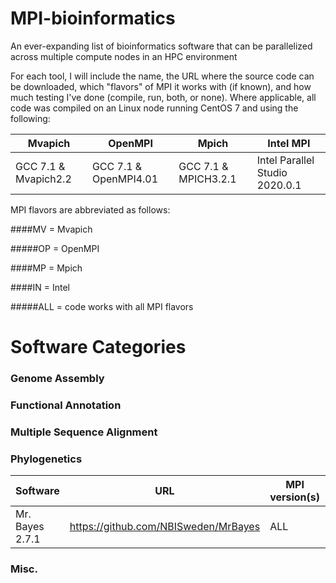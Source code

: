 # MPI-bioinformatics
An ever-expanding list of bioinformatics software that can be parallelized across multiple compute nodes in an HPC environment

For each tool, I will include the name, the URL where the source code can be downloaded, which "flavors" of MPI it works with (if known), and  how much testing I've done (compile, run, both, or none).  Where applicable, all code was compiled on an Linux node running CentOS 7 and using the following:

| Mvapich | OpenMPI | Mpich | Intel MPI |
| -------- | ------- | ----- | --------- |
| GCC 7.1 & Mvapich2.2 | GCC 7.1 & OpenMPI4.01 | GCC 7.1 & MPICH3.2.1 | Intel Parallel Studio 2020.0.1 |

MPI flavors are abbreviated as follows:

####MV = Mvapich

#####OP = OpenMPI

####MP = Mpich

####IN = Intel

#####ALL = code works with all MPI flavors


# Software Categories 

### Genome Assembly

### Functional Annotation

### Multiple Sequence Alignment

### Phylogenetics

| Software | URL | MPI version(s) | Testing | Notes |
| -------- | --- | -------------- | ------- | ----- |
| Mr. Bayes 2.7.1 | https://github.com/NBISweden/MrBayes | ALL | compile | | 

### Misc.
